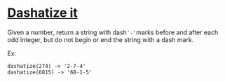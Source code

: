 # [Dashatize it](https://www.codewars.com/kata/dashatize-it "https://www.codewars.com/kata/58223370aef9fc03fd000071")

Given a number, return a string with dash``` '-' ```marks before and after each odd integer,  but do not begin or end the string with a dash mark.

Ex:
```
dashatize(274) -> '2-7-4'
dashatize(6815) -> '68-1-5'
```
